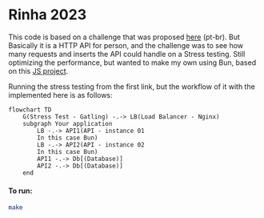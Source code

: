 # Rinha 2023
This code is based on a challenge that was proposed [here](https://github.com/zanfranceschi/rinha-de-backend-2023-q3/tree/main) (pt-br).
But Basically it is a HTTP API for person, and the challenge was to see how many requests and inserts the API could handle on a Stress testing. Still optimizing the performance, but wanted to make my own using Bun, based on this [JS project](https://github.com/lukas8219/rinha-be-2023-q3).

Running the stress testing from the first link, but the workflow of it with the implemented here is as follows:

```mermaid
flowchart TD
    G(Stress Test - Gatling) -.-> LB(Load Balancer - Nginx)
    subgraph Your application
        LB -.-> API1(API - instance 01
        In this case Bun) 
        LB -.-> API2(API - instance 02
        In this case Bun)
        API1 -.-> Db[(Database)]
        API2 -.-> Db[(Database)]
    end
```

#### To run:
```bash
make
```